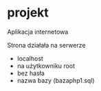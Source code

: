# projekt
Aplikacja internetowa

Strona działała na serwerze 
- localhost
- na użytkowniku root
- bez hasła
- nazwa bazy (bazaphp1.sql) 
